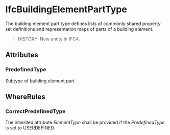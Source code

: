 # IfcBuildingElementPartType

The building element part type defines lists of commonly shared property set definitions and representation maps of parts of a building element.

> HISTORY&nbsp; New entity in IFC4.

## Attributes

### PredefinedType
Subtype of building element part

## WhereRules

### CorrectPredefinedType
The inherited attribute _ElementType_ shall be provided if the _PredefinedType_ is set to USERDEFINED.
